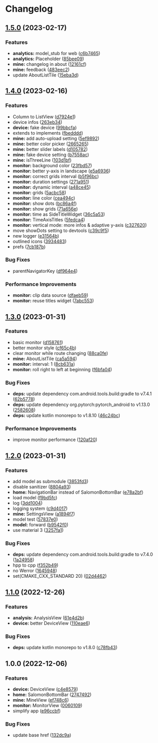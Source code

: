 # Changelog

## [1.5.0](https://github.com/CCXXXI/ecg_monitor/compare/v1.4.0...v1.5.0) (2023-02-17)


### Features

* **analytics:** model_stub for web ([c6b7465](https://github.com/CCXXXI/ecg_monitor/commit/c6b74652e453731463dffcb278204dd0cf2af670))
* **analytics:** Placeholder ([85bee09](https://github.com/CCXXXI/ecg_monitor/commit/85bee090d21be83ba6d1e8a5ab9a9829cc83d641))
* **mine:** changelog in about ([12161cf](https://github.com/CCXXXI/ecg_monitor/commit/12161cf361b6904ba9d9c45f182e325e82ca96fb))
* **mine:** feedback ([483eec2](https://github.com/CCXXXI/ecg_monitor/commit/483eec24f02b4c2c58dacaade58433a1f3d826bc))
* update AboutListTile ([15eba3d](https://github.com/CCXXXI/ecg_monitor/commit/15eba3d9a85b6fb904da5a4d54af4fd857bd3536))

## [1.4.0](https://github.com/CCXXXI/ecg_monitor/compare/v1.3.0...v1.4.0) (2023-02-16)

### Features

- Column to ListView ([d7924e1](https://github.com/CCXXXI/ecg_monitor/commit/d7924e1289b69252d49df04ddd1247ca6c663fe6))
- device infos ([263eb34](https://github.com/CCXXXI/ecg_monitor/commit/263eb34e7d289c66f1bb9c2ee206d6e85ce034ea))
- **device:** fake device ([99bbcfa](https://github.com/CCXXXI/ecg_monitor/commit/99bbcfa0cc685af0ed7b0769fc7394f697f6182f))
- extends to implements ([fbedddd](https://github.com/CCXXXI/ecg_monitor/commit/fbedddd9c60582ee1563c804f07ce382b70344e1))
- **mine:** add auto-upload setting ([5ef9892](https://github.com/CCXXXI/ecg_monitor/commit/5ef98920ac96936c21708db13175267b46450986))
- **mine:** better color picker ([2665265](https://github.com/CCXXXI/ecg_monitor/commit/26652658adef2cdaf430e0d2cc34c6fa5bc5c985))
- **mine:** better slider labels ([d105782](https://github.com/CCXXXI/ecg_monitor/commit/d105782ea07a98c3eb8fb5daa93bf9a70f5bd4fb))
- **mine:** fake device setting ([b7558ac](https://github.com/CCXXXI/ecg_monitor/commit/b7558ac034dd595ff67eb57a42cce3ef61a46d67))
- **mine:** isThreeLine ([103d1bf](https://github.com/CCXXXI/ecg_monitor/commit/103d1bf081a73ff4bd95e6f0b7d379cb1338fd82))
- **monitor:** background color ([23fbd57](https://github.com/CCXXXI/ecg_monitor/commit/23fbd5766d2ec264a6718f78614833f219ef9809))
- **monitor:** better y-axis in landscape ([e5a6936](https://github.com/CCXXXI/ecg_monitor/commit/e5a6936a13b1eeb6f68097c16b482d8b4d57434b))
- **monitor:** correct grids interval ([b5f96bc](https://github.com/CCXXXI/ecg_monitor/commit/b5f96bc3cdf03d7d0f64ee98a9979f82dfc7a8ef))
- **monitor:** duration settings ([271a951](https://github.com/CCXXXI/ecg_monitor/commit/271a9516eeb11c7793af50e85fff09bb51b33d12))
- **monitor:** dynamic interval ([a48ce45](https://github.com/CCXXXI/ecg_monitor/commit/a48ce45b40c4553cf5efee55937b9680fe26f54c))
- **monitor:** grids ([5acbc58](https://github.com/CCXXXI/ecg_monitor/commit/5acbc5842ed0bc32bdf3e5a9c557632e9e9d40ab))
- **monitor:** line color ([cea494c](https://github.com/CCXXXI/ecg_monitor/commit/cea494c6a5bb41d4ead9d31ad8235b2073895888))
- **monitor:** show dots ([bc86a4f](https://github.com/CCXXXI/ecg_monitor/commit/bc86a4fc5c0f41843122a287638d9dd7eb1cc0b3))
- **monitor:** show grids ([71a656e](https://github.com/CCXXXI/ecg_monitor/commit/71a656eb9eac0520bf326ec0cb59a8fc4e8d2fc5))
- **monitor:** time as SideTitleWidget ([36c5a53](https://github.com/CCXXXI/ecg_monitor/commit/36c5a53d658cc3abf62ff02a3c7357a8e383fb52))
- **monitor:** TimeAxisTitles ([5fedca4](https://github.com/CCXXXI/ecg_monitor/commit/5fedca4f4db6d0c0d1b28eb5aceb9f3983281832))
- **monitor:** vertical mode: more infos & adaptive y-axis ([c327620](https://github.com/CCXXXI/ecg_monitor/commit/c3276207069071528e1f14ed08393dfc392c4548))
- move showDots setting to devtools ([c39c9f5](https://github.com/CCXXXI/ecg_monitor/commit/c39c9f5f8ea2c2baad3f05f9eb02ddea3b0859ae))
- new logger ([e31564b](https://github.com/CCXXXI/ecg_monitor/commit/e31564b639857c9343870ccc8e73871afc651d09))
- outlined icons ([3934483](https://github.com/CCXXXI/ecg_monitor/commit/3934483fba6ba6a22f2399150eaa33b8d30e97cc))
- prefs ([7cb187b](https://github.com/CCXXXI/ecg_monitor/commit/7cb187b47803ddf59bb21873a53ca165261d685e))

### Bug Fixes

- parentNavigatorKey ([df964e4](https://github.com/CCXXXI/ecg_monitor/commit/df964e44a2e9550082aac444267b6d7f6f0fbe81))

### Performance Improvements

- **monitor:** clip data source ([dfaeb59](https://github.com/CCXXXI/ecg_monitor/commit/dfaeb59a4848c27b769ebe772b30f44e8c575f42))
- **monitor:** reuse titles widget ([7abc553](https://github.com/CCXXXI/ecg_monitor/commit/7abc553296454d408fb70639fdfb9012330c9095))

## [1.3.0](https://github.com/CCXXXI/ecg_monitor/compare/v1.2.0...v1.3.0) (2023-01-31)

### Features

- basic monitor ([d158761](https://github.com/CCXXXI/ecg_monitor/commit/d15876174168367f6ab0112188ee1578270e37b3))
- better monitor style ([cf65c4b](https://github.com/CCXXXI/ecg_monitor/commit/cf65c4bb6870761105d06937269ddbe1a7e4b34d))
- clear monitor while route changing ([88ca0fe](https://github.com/CCXXXI/ecg_monitor/commit/88ca0fec1c24675a7905ad1e2f4526d3f13faf60))
- **mine:** AboutListTile ([ca5a594](https://github.com/CCXXXI/ecg_monitor/commit/ca5a594f3506c1098de4d3c692efc4ad4a425d53))
- **monitor:** interval: 1 ([8cb631a](https://github.com/CCXXXI/ecg_monitor/commit/8cb631a8b7ffee0f0c41d00a472fa2597f41acf6))
- **monitor:** roll right to left at beginning ([f6bfa04](https://github.com/CCXXXI/ecg_monitor/commit/f6bfa04c1ec513fad5e9a6e7b932a5018b211344))

### Bug Fixes

- **deps:** update dependency com.android.tools.build:gradle to v7.4.1 ([62b5778](https://github.com/CCXXXI/ecg_monitor/commit/62b57784adaeac5f7691f0b70333de17a171f2b6))
- **deps:** update dependency org.pytorch:pytorch_android to v1.13.0 ([2582608](https://github.com/CCXXXI/ecg_monitor/commit/2582608d0d2ffbea40322ca1e6adf108bef99683))
- **deps:** update kotlin monorepo to v1.8.10 ([46c24bc](https://github.com/CCXXXI/ecg_monitor/commit/46c24bc3d9af7f26db3e971e31e7ff4e68375bb7))

### Performance Improvements

- improve monitor performance ([120af20](https://github.com/CCXXXI/ecg_monitor/commit/120af2027263ae5eb54fe84030c6fcbfda748cf7))

## [1.2.0](https://github.com/CCXXXI/ecg_monitor/compare/v1.1.0...v1.2.0) (2023-01-31)

### Features

- add model as submodule ([3853fd3](https://github.com/CCXXXI/ecg_monitor/commit/3853fd30fa71488ade770c17cfe7dc8a77633067))
- disable sanitizer ([8804a93](https://github.com/CCXXXI/ecg_monitor/commit/8804a9385789f48acb316904599c5311a672af04))
- **home:** NavigationBar instead of SalomonBottomBar ([e78a2bf](https://github.com/CCXXXI/ecg_monitor/commit/e78a2bf2f774a01b96d485e491960a4abaf84176))
- load model ([f9bd5fc](https://github.com/CCXXXI/ecg_monitor/commit/f9bd5fcd8403b1e3d69d421e1cf0db31d0cc1819))
- log ([3dd1004](https://github.com/CCXXXI/ecg_monitor/commit/3dd1004bd7fd6f14e518fd47feadfed00df8e916))
- logging system ([c9d4017](https://github.com/CCXXXI/ecg_monitor/commit/c9d4017a7a5fe46aebfd279503c624eb8d07bf97))
- **mine:** SettingsView ([a1894f7](https://github.com/CCXXXI/ecg_monitor/commit/a1894f732ca8e21586a2d132632c1e8d9436864a))
- model test ([57837e0](https://github.com/CCXXXI/ecg_monitor/commit/57837e0cbeaa6d9a9947505042ab6803b2a13d61))
- **model:** forward ([b9542f0](https://github.com/CCXXXI/ecg_monitor/commit/b9542f0cf45f2daafdabec89cccf9f876ab1002f))
- use material 3 ([3257fa1](https://github.com/CCXXXI/ecg_monitor/commit/3257fa193ca774736eccf5d3a2d81d91bf87b6df))

### Bug Fixes

- **deps:** update dependency com.android.tools.build:gradle to v7.4.0 ([1a24958](https://github.com/CCXXXI/ecg_monitor/commit/1a249588efbf8c85ae534dd7f6286d28c0260b44))
- hpp to cpp ([f352b49](https://github.com/CCXXXI/ecg_monitor/commit/f352b49c2e18176990578457e2cd2aa3c2cbb9ec))
- no Werror ([1645948](https://github.com/CCXXXI/ecg_monitor/commit/164594895cb4e16f6cbba594dd20f7933b940c7a))
- set(CMAKE_CXX_STANDARD 20) ([02d4462](https://github.com/CCXXXI/ecg_monitor/commit/02d44627cae651f78dcc05bc38e700de9c8dc920))

## [1.1.0](https://github.com/CCXXXI/ecg_monitor/compare/v1.0.0...v1.1.0) (2022-12-26)

### Features

- **analysis:** AnalysisView ([61e4d2b](https://github.com/CCXXXI/ecg_monitor/commit/61e4d2b23890caf87baa6e50c264ae60f6c7cd45))
- **device:** better DeviceView ([110eae6](https://github.com/CCXXXI/ecg_monitor/commit/110eae666f599bd5def8cc251ea281d9f6d7c9e0))

### Bug Fixes

- **deps:** update kotlin monorepo to v1.8.0 ([c78fb43](https://github.com/CCXXXI/ecg_monitor/commit/c78fb43f5c3930d8682b5acc798931e89de125f9))

## 1.0.0 (2022-12-06)

### Features

- **device:** DeviceView ([c4e8579](https://github.com/CCXXXI/ecg_monitor/commit/c4e8579f649043f294958d7d4f220c9b731ff97b))
- **home:** SalomonBottomBar ([2747492](https://github.com/CCXXXI/ecg_monitor/commit/2747492ccf48dec88d821abadbd71cd0098579f5))
- **mine:** MineView ([ef748c6](https://github.com/CCXXXI/ecg_monitor/commit/ef748c62fe678de0dc35fb31e4f13e6aedb46da3))
- **monitor:** MonitorView ([0060109](https://github.com/CCXXXI/ecg_monitor/commit/0060109060de59a60a4b029e5198a81e5b02ff38))
- simplify app ([e96ccbf](https://github.com/CCXXXI/ecg_monitor/commit/e96ccbf000cbdfa2afe99f7c786a3b38853e6953))

### Bug Fixes

- update base href ([132dc9a](https://github.com/CCXXXI/ecg_monitor/commit/132dc9ad4ad03be09bffb6a7a5d44e075470436b))
